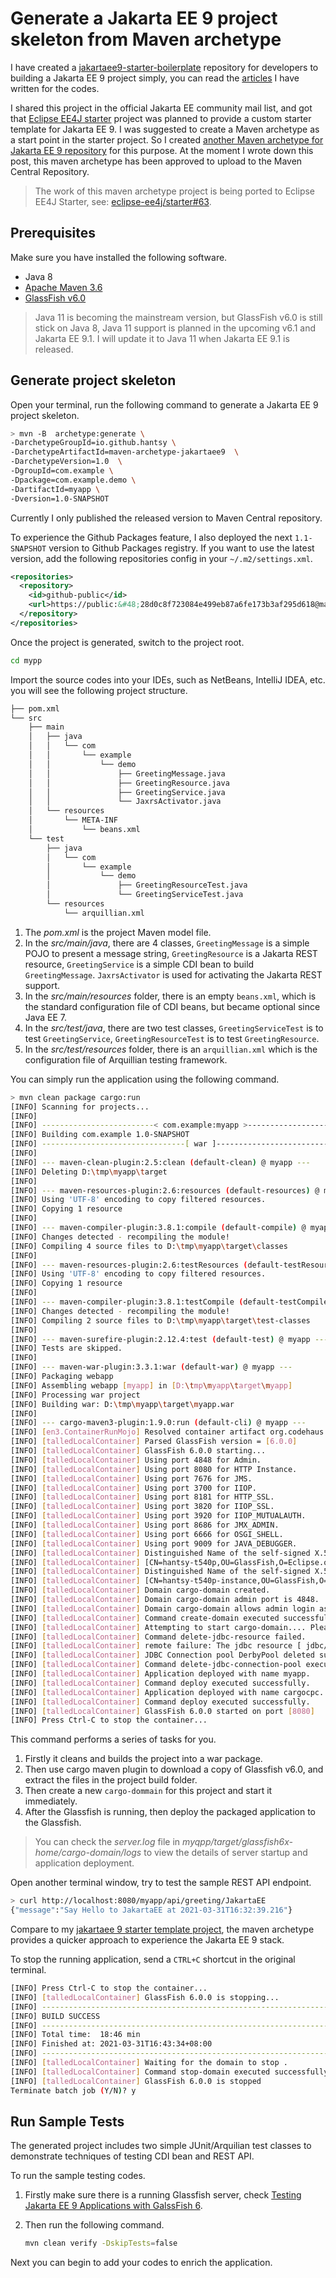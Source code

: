 # Generate a Jakarta EE 9 project skeleton from Maven archetype

I have created a [jakartaee9-starter-boilerplate](https://github.com/hantsy/jakartaee9-starter-boilerplate) repository for developers to building a Jakarta EE 9 project simply, you can read the [articles](https://hantsy.github.io/jakartaee9-starter-boilerplate/) I have written for the codes.

I shared this project in the official Jakarta EE  community mail list, and got that [Eclipse EE4J starter](https://github.com/eclipse-ee4j/starter) project was planned to provide a custom starter template for Jakarta EE 9. I was suggested to create a Maven archetype as a start point in the starter project. So I created [another Maven archetype for Jakarta EE 9 repository](https://github.com/hantsy/maven-archetype-jakartaee9) for this purpose. At the moment I wrote down this post, this maven archetype has been approved to upload to the Maven Central Repository.

> The work of this maven archetype project is being ported to Eclipse EE4J Starter, see: [eclipse-ee4j/starter#63](https://github.com/eclipse-ee4j/starter/pull/63).

## Prerequisites

Make sure you have installed  the following software.

* Java 8 
* [Apache Maven 3.6](https://maven.apache.org)
* [GlassFish v6.0](https://glassfish.org)

> Java 11 is becoming the mainstream version, but GlassFish v6.0 is still stick on Java 8, Java 11 support is planned in  the upcoming v6.1 and Jakarta EE 9.1. I will update it to Java 11 when Jakarta EE 9.1 is released.

## Generate project skeleton

Open your terminal, run the following command to generate a Jakarta EE 9 project skeleton.

```bash
> mvn -B  archetype:generate \
-DarchetypeGroupId=io.github.hantsy \
-DarchetypeArtifactId=maven-archetype-jakartaee9  \
-DarchetypeVersion=1.0  \
-DgroupId=com.example \
-Dpackage=com.example.demo \
-DartifactId=myapp \
-Dversion=1.0-SNAPSHOT 
```

Currently I only published the released version to  Maven Central repository. 

To experience the Github Packages feature,  I also deployed the next `1.1-SNAPSHOT` version to Github Packages registry. If you want to use the latest version, add the following repositories config in your `~/.m2/settings.xml`. 

```xml
<repositories>
  <repository>
    <id>github-public</id>
    <url>https://public:&#48;28d0c8f723084e499eb87a6fe173b3af295d618@maven.pkg.github.com/hantsy/*</url>
  </repository>
</repositories>
```

Once the project is generated, switch to the project root.

```bash
cd mypp
```

Import the source codes into your IDEs, such as NetBeans, IntelliJ IDEA, etc. you will see the following project structure.

```bash
├── pom.xml
└── src
    ├── main
    │   ├── java
    │   │   └── com
    │   │       └── example
    │   │           └── demo
    │   │               ├── GreetingMessage.java
    │   │               ├── GreetingResource.java
    │   │               ├── GreetingService.java
    │   │               └── JaxrsActivator.java
    │   └── resources
    │       └── META-INF
    │           └── beans.xml
    └── test
        ├── java
        │   └── com
        │       └── example
        │           └── demo
        │               ├── GreetingResourceTest.java
        │               └── GreetingServiceTest.java
        └── resources
            └── arquillian.xml
```

1. The *pom.xml* is the project Maven  model file.
2. In the *src/main/java*,  there are 4 classes, `GreetingMessage` is a simple POJO to present a message string, `GreetingResource` is a Jakarta REST  resource,  `GreetingService` is a simple CDI bean to build `GreetingMessage`. `JaxrsActivator` is used for activating the Jakarta REST support.
3. In the *src/main/resources* folder, there is an empty `beans.xml`, which is the standard configuration file of CDI beans, but became optional since Java EE 7.
4. In the *src/test/java*, there are two test classes,  `GreetingServiceTest` is to test `GreetingService`,  `GreetingResourceTest` is to test `GreetingResource`.
5. In the *src/test/resources* folder, there is an `arquillian.xml` which is the configuration file of Arquillian testing framework.

You can simply run the application using the following command.

```bash
> mvn clean package cargo:run
[INFO] Scanning for projects...
[INFO]
[INFO] -------------------------< com.example:myapp >--------------------------
[INFO] Building com.example 1.0-SNAPSHOT
[INFO] --------------------------------[ war ]---------------------------------
[INFO]
[INFO] --- maven-clean-plugin:2.5:clean (default-clean) @ myapp ---
[INFO] Deleting D:\tmp\myapp\target
[INFO]
[INFO] --- maven-resources-plugin:2.6:resources (default-resources) @ myapp ---
[INFO] Using 'UTF-8' encoding to copy filtered resources.
[INFO] Copying 1 resource
[INFO]
[INFO] --- maven-compiler-plugin:3.8.1:compile (default-compile) @ myapp ---
[INFO] Changes detected - recompiling the module!
[INFO] Compiling 4 source files to D:\tmp\myapp\target\classes
[INFO]
[INFO] --- maven-resources-plugin:2.6:testResources (default-testResources) @ myapp ---
[INFO] Using 'UTF-8' encoding to copy filtered resources.
[INFO] Copying 1 resource
[INFO]
[INFO] --- maven-compiler-plugin:3.8.1:testCompile (default-testCompile) @ myapp ---
[INFO] Changes detected - recompiling the module!
[INFO] Compiling 2 source files to D:\tmp\myapp\target\test-classes
[INFO]
[INFO] --- maven-surefire-plugin:2.12.4:test (default-test) @ myapp ---
[INFO] Tests are skipped.
[INFO]
[INFO] --- maven-war-plugin:3.3.1:war (default-war) @ myapp ---
[INFO] Packaging webapp
[INFO] Assembling webapp [myapp] in [D:\tmp\myapp\target\myapp]
[INFO] Processing war project
[INFO] Building war: D:\tmp\myapp\target\myapp.war
[INFO]
[INFO] --- cargo-maven3-plugin:1.9.0:run (default-cli) @ myapp ---
[INFO] [en3.ContainerRunMojo] Resolved container artifact org.codehaus.cargo:cargo-core-container-glassfish:jar:1.9.0 for container glassfish6x
[INFO] [talledLocalContainer] Parsed GlassFish version = [6.0.0]
[INFO] [talledLocalContainer] GlassFish 6.0.0 starting...
[INFO] [talledLocalContainer] Using port 4848 for Admin.
[INFO] [talledLocalContainer] Using port 8080 for HTTP Instance.
[INFO] [talledLocalContainer] Using port 7676 for JMS.
[INFO] [talledLocalContainer] Using port 3700 for IIOP.
[INFO] [talledLocalContainer] Using port 8181 for HTTP_SSL.
[INFO] [talledLocalContainer] Using port 3820 for IIOP_SSL.
[INFO] [talledLocalContainer] Using port 3920 for IIOP_MUTUALAUTH.
[INFO] [talledLocalContainer] Using port 8686 for JMX_ADMIN.
[INFO] [talledLocalContainer] Using port 6666 for OSGI_SHELL.
[INFO] [talledLocalContainer] Using port 9009 for JAVA_DEBUGGER.
[INFO] [talledLocalContainer] Distinguished Name of the self-signed X.509 Server Certificate is:
[INFO] [talledLocalContainer] [CN=hantsy-t540p,OU=GlassFish,O=Eclipse.org Foundation Inc,L=Ottawa,ST=Ontario,C=CA]
[INFO] [talledLocalContainer] Distinguished Name of the self-signed X.509 Server Certificate is:
[INFO] [talledLocalContainer] [CN=hantsy-t540p-instance,OU=GlassFish,O=Eclipse.org Foundation Inc,L=Ottawa,ST=Ontario,C=CA]
[INFO] [talledLocalContainer] Domain cargo-domain created.
[INFO] [talledLocalContainer] Domain cargo-domain admin port is 4848.
[INFO] [talledLocalContainer] Domain cargo-domain allows admin login as user "admin" with no password.
[INFO] [talledLocalContainer] Command create-domain executed successfully.
[INFO] [talledLocalContainer] Attempting to start cargo-domain.... Please look at the server log for more details.....
[INFO] [talledLocalContainer] Command delete-jdbc-resource failed.
[INFO] [talledLocalContainer] remote failure: The jdbc resource [ jdbc/__default ] cannot be deleted as it is required to be configured in the system.
[INFO] [talledLocalContainer] JDBC Connection pool DerbyPool deleted successfully
[INFO] [talledLocalContainer] Command delete-jdbc-connection-pool executed successfully.
[INFO] [talledLocalContainer] Application deployed with name myapp.
[INFO] [talledLocalContainer] Command deploy executed successfully.
[INFO] [talledLocalContainer] Application deployed with name cargocpc.
[INFO] [talledLocalContainer] Command deploy executed successfully.
[INFO] [talledLocalContainer] GlassFish 6.0.0 started on port [8080]
[INFO] Press Ctrl-C to stop the container...
```

This command performs a series of tasks for you.

1. Firstly it cleans and builds the project into a war package.
2. Then use cargo maven plugin to download a copy of Glassfish v6.0, and extract the files in the project build folder.
3. Then create a new `cargo-dommain` for this project and start it immediately. 
4. After the Glassfish is running, then deploy the packaged application to the Glassfish.

> You can check the *server.log* file in *myqpp/target/glassfish6x-home/cargo-domain/logs* to view the details of server startup and application deployment.

Open another terminal window,  try to test the sample REST API endpoint.

```bash
> curl http://localhost:8080/myapp/api/greeting/JakartaEE
{"message":"Say Hello to JakartaEE at 2021-03-31T16:32:39.216"}
```

Compare to my [jakartaee 9 starter template project](https://github.com/hantsy/jakartaee9-starter-boilerplate), the maven archetype provides a quicker approach to experience the Jakarta EE 9 stack.

To stop the running application, send a `CTRL+C` shortcut in the original terminal.

```bash
[INFO] Press Ctrl-C to stop the container...
[INFO] [talledLocalContainer] GlassFish 6.0.0 is stopping...
[INFO] ------------------------------------------------------------------------
[INFO] BUILD SUCCESS
[INFO] ------------------------------------------------------------------------
[INFO] Total time:  18:46 min
[INFO] Finished at: 2021-03-31T16:43:34+08:00
[INFO] ------------------------------------------------------------------------
[INFO] [talledLocalContainer] Waiting for the domain to stop .
[INFO] [talledLocalContainer] Command stop-domain executed successfully.
[INFO] [talledLocalContainer] GlassFish 6.0.0 is stopped
Terminate batch job (Y/N)? y

```

## Run Sample Tests

The generated project includes two simple JUnit/Arquilian test classes to demonstrate techniques of testing CDI bean and REST API.

To run the sample testing codes. 

1. Firstly make sure there is a running Glassfish server, check  [Testing Jakarta EE 9 Applications with GalssFish 6](https://github.com/hantsy/jakartaee9-starter-boilerplate/blob/master/docs/arq-glassfish.md).

2. Then run the following command.

    ```bash
    mvn clean verify -DskipTests=false
    ```

Next you can begin to add your codes to enrich the application.

